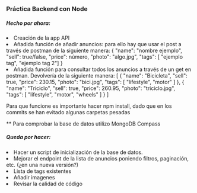 ### Práctica Backend con Node

##### Hecho por ahora:

<li>Creación de la app API</li>
<li>Añadida función de añadir anuncios: para ello hay que usar el post a través de postman de la siguiente manera:
        {
        "name": "nombre ejemplo",
        "sell": true/false,
        "price": número,
        "photo": "algo.jpg",
        "tags": [ "ejemplo tag", "ejemplo tag 2"]
        }
</li>
<li>Añadida función para consultar todos los anuncios a través de un get en postman. Devolvería de la siguiente manera:
       [
        {
            "name": "Bicicleta",
            "sell": true,
            "price": 230.15,
            "photo": "bici.jpg",
            "tags": [
                "lifestyle",
                "motor"
            ]
        },
        {
            "name": "Triciclo",
            "sell": true,
            "price": 260.95,
            "photo": "triciclo.jpg",
            "tags": [
                "lifestyle",
                "motor",
                "wheels"
            ]
        }
        ] 
</li>

<p><b></b>Para que funcione es importante hacer npm install, dado que en los commits se han evitado algunas carpetas pesadas</p>
<p>** Para comprobar la base de datos utilizo MongoDB Compass</p>

##### Queda por hacer:

<li>Hacer un script de inicialización de la base de datos.</li>
<li>Mejorar el endpoint de la lista de anuncios poniendo filtros, paginación, etc. (¿en una nueva versión?)</li>
<li>Lista de tags existentes</li>
<li>Añadir imagenes</li>
<li>Revisar la calidad de código</li>

